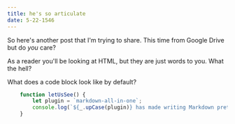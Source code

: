 ```yaml
---
title: he's so articulate
date: 5-22-1546
---
```


So here's another post that I'm trying to share.
This time from Google Drive but do _you_ care?

As a reader you'll be looking at HTML,
but they are just words to you. What the hell?

What does a code block look like by default?

```javascript
    function letUsSee() {
        let plugin = `markdown-all-in-one`;
        console.log(`${_.upCase(plugin)} has made writing Markdown pretty convenient in VSCode`)
    }
```